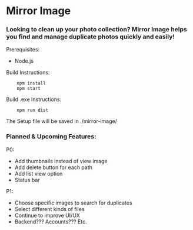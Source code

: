 # Mirror Image

### Looking to clean up your photo collection? Mirror Image helps you find and manage duplicate photos quickly and easily!

Prerequisites:
- Node.js

Build Instructions:
```
    npm install
    npm start
```

Build .exe Instructions:
```
    npm run dist
```
The Setup file will be saved in ./mirror-image/

### Planned & Upcoming Features:
P0:
- Add thumbnails instead of view image
- Add delete button for each path
- Add list view option
- Status bar

P1:
- Choose specific images to search for duplicates
- Select different kinds of files
- Continue to improve UI/UX
- Backend??? Accounts??? Etc.
